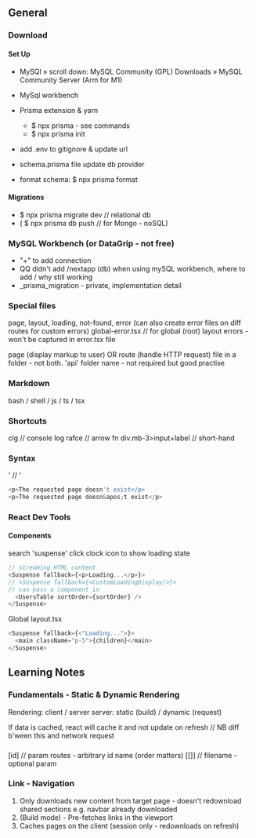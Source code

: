 ## General

### Download

#### Set Up

- MySQl » scroll down: MySQL Community (GPL) Downloads » MySQL Community Server (Arm for M1)
- MySql workbench
- Prisma extension & yarn
  - $ npx prisma - see commands
  - $ npx prisma init
- add .env to gitignore & update url
- schema.prisma file update db provider

- format schema: $ npx prisma format

#### Migrations

- $ npx prisma migrate dev // relational db
- ( $ npx prisma db push // for Mongo - noSQL)

### MySQL Workbench (or DataGrip - not free)

- "+" to add connection
- QQ didn't add /nextapp (db) when using mySQL workbench, where to add / why still working
- \_prisma_migration - private, implementation detail

### Special files

page, layout, loading, not-found, error (can also create error files on diff routes for custom errors)
global-error.tsx // for global (root) layout errors - won't be captured in error.tsx file

page (display markup to user) OR route (handle HTTP request) file in a folder - not both.
'api' folder name - not required but good practise

### Markdown

bash / shell / js / ts / tsx

### Shortcuts

clg // console log
rafce // arrow fn
div.mb-3>input+label // short-hand

### Syntax

&apos; // '

```ts
<p>The requested page doesn't exist</p>
<p>The requested page doesn&apos;t exist</p>
```

### React Dev Tools

#### Components

search 'suspense'
click clock icon to show loading state

```ts
// streaming HTML content
<Suspense fallback={<p>Loading...</p>}>
// <Suspense fallback={<CustomLoadingDisplay/>}>
// can pass a component in
  <UsersTable sortOrder={sortOrder} />
</Suspense>
```

Global
layout.tsx

```ts
<Suspense fallback={<"Loading...">}>
  <main className="p-5">{children}</main>
</Suspense>
```

## Learning Notes

### Fundamentals - Static & Dynamic Rendering

Rendering: client / server
server: static (build) / dynamic (request)

If data is cached, react will cache it and not update on refresh // NB diff b'ween this and network request

###

[id] // param routes - arbitrary id name (order matters)
[[]] // filename - optional param

### Link - Navigation

1. Only downloads new content from target page - doesn't redownload shared sections e.g. navbar already downloaded
2. (Build mode) - Pre-fetches links in the viewport
3. Caches pages on the client (session only - redownloads on refresh)

